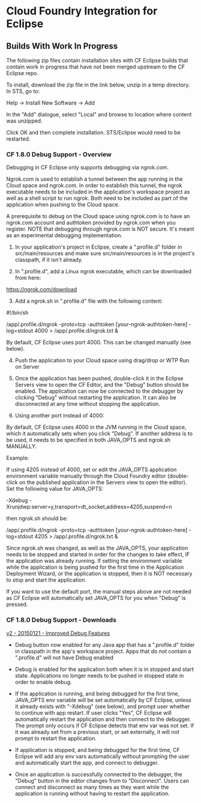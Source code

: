 # Cloud Foundry Integration for Eclipse

  
## Builds With Work In Progress

The following zip files contain installation sites with CF Eclipse builds that contain work in progress
that have not been merged upstream to the CF Eclipse repo.

To install, download the zip file in the link below, unzip in a temp directory. In STS, go to:

Help -> Install New Software -> Add

In the "Add" dialogue, select "Local" and browse to location where content was unzipped.

Click OK and then complete installation. STS/Eclipse would need to be restarted.


### CF 1.8.0 Debug Support - Overview

Debugging in CF Eclipse only supports debugging via ngrok.com.

Ngrok.com is used to establish a tunnel between the app running in the Cloud space and ngrok.com. In order to establish
this tunnel, the ngrok executable needs to be included in the application's workspace project as well as a shell script to
run ngrok. Both need to be included as part of the application when pushing to the Cloud space.

A prerequisite to debug on the Cloud space using ngrok.com is to have an ngrok.com account and authtoken provided by ngrok.com when you register. NOTE that debugging through ngrok.com is NOT secure. It's meant as an experimental debugging implementation.

1. In your application's project in Eclipse, create a ".profile.d" folder in src/main/resources and make sure src/main/resources is in the project's classpath, if it isn't already.

2. In ".profile.d", add a Linux ngrok executable, which can be downloaded from here:

https://ngrok.com/download

3. Add a ngrok.sh in ".profile.d" file with the following content:

#!/bin/sh

/app/.profile.d/ngrok -proto=tcp -authtoken [your-ngrok-authtoken-here] -log=stdout 4000 > /app/.profile.d/ngrok.txt &

By default, CF Eclipse uses port 4000. This can be changed manually (see below).

4. Push the application to your Cloud space using drag/drop or WTP Run on Server

5. Once the application has been pushed, double-click it in the Eclipse Servers view to open the CF Editor, and the "Debug" button should be enabled. The application can now be connected to the debugger by clicking "Debug" without restarting the application. It can also be disconnected at any time without stopping the application.

6. Using another port instead of 4000:

By default, CF Eclipse uses 4000 in the JVM running in the Cloud space, which it automatically sets when you click "Debug". If another address is to be used, it needs to be specified in both JAVA_OPTS and ngrok.sh MANUALLY.

Example:

If using 4205 instead of 4000, set or edit the JAVA_OPTS application environment variable manually through the Cloud Foundry editor (double-click on the published application in the Servers view to open the editor). Set the following value for JAVA_OPTS:

-Xdebug -Xrunjdwp:server=y,transport=dt_socket,address=4205,suspend=n

then ngrok.sh should be:

/app/.profile.d/ngrok -proto=tcp -authtoken [your-ngrok-authtoken-here] -log=stdout 4205 > /app/.profile.d/ngrok.txt &

Since ngrok.sh was changed, as well as the JAVA_OPTS, your application needs to be stopped and started in order for the changes to take effect, IF the application was already running. If setting the environment variable while the application is being pushed for the first time in the Application Deployment Wizard, or the application is stopped, then it is NOT necessary to stop and start the application.

If you want to use the default port, the manual steps above are not needed as CF Eclipse will automatically set JAVA_OPTS for you when "Debug" is pressed.


### CF 1.8.0 Debug Support - Downloads

[v2 - 20150121 - Improved Debug Features](cfeclipse180debug_20150121.zip)

- Debug button now enabled for any Java app that has a ".profile.d" folder in classpath in the app's workspace project. Apps
that do not contain a ".profile.d" will not have Debug enabled

- Debug is enabled for the application both when it is in stopped and start state. Applications
no longer needs to be pushed in stopped state in order to enable debug.

- If the application is running, and being debugged for the first time, JAVA_OPTS env variable
will be set automatically by CF Eclipse, unless it already exists with "-Xdebug" (see below), and prompt user whether to continue with app restart. If user clicks "Yes", CF Eclipse will automatically restart the application and then connect to the debugger. The prompt only occurs if CF Eclipse detects that env var was not set. If it was already set from a previous start, or set externally, it will not prompt to restart the application.

- If application is stopped, and being debugged for the first time, CF Eclipse will add any env vars
automatically without prompting the user and automatically start the app, and connect to debugger.

- Once an application is successfully connected to the debugger, the "Debug" button in the editor changes
from to "Disconnect". Users can connect and disconnect as many times as they want while the application is
running without having to restart the application.



